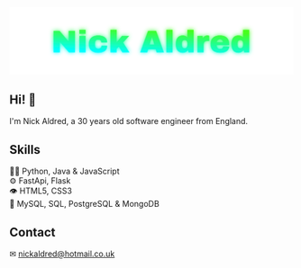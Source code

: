 <p align="center"> 
  
  <img src="./Nick Aldred.svg">
  
 </p>

Hi! 👋
-----------------------------------------------------------------------
I'm Nick Aldred, a 30 years old software engineer from England.<br />

Skills <br />
-----------------------------------------------------------------------

👨‍💻 Python, Java & JavaScript <br />
⚙️ FastApi, Flask <br />
👁️ HTML5, CSS3<br />
💽 MySQL, SQL, PostgreSQL & MongoDB<br />

Contact <br />
-----------------------------------------------------------------------
✉ nickaldred@hotmail.co.uk<br />
